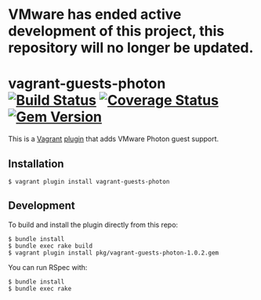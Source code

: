 # VMware has ended active development of this project, this repository will no longer be updated.
# vagrant-guests-photon [![Build Status](https://travis-ci.org/vmware/vagrant-guests-photon.svg)](https://travis-ci.org/vmware/vagrant-guests-photon) [![Coverage Status](https://coveralls.io/repos/vmware/vagrant-guests-photon/badge.svg?branch=master&service=github)](https://coveralls.io/github/vmware/vagrant-guests-photon?branch=master)[![Gem Version](https://badge.fury.io/rb/vagrant-guests-photon.svg)](https://badge.fury.io/rb/vagrant-guests-photon)
This is a [Vagrant](http://www.vagrantup.com/) [plugin](http://docs.vagrantup.com/v2/plugins/index.html) that adds VMware Photon guest support.

## Installation

```shell
$ vagrant plugin install vagrant-guests-photon
```

## Development
To build and install the plugin directly from this repo:

```shell
$ bundle install
$ bundle exec rake build
$ vagrant plugin install pkg/vagrant-guests-photon-1.0.2.gem
```

You can run RSpec with:

```shell
$ bundle install
$ bundle exec rake
```
